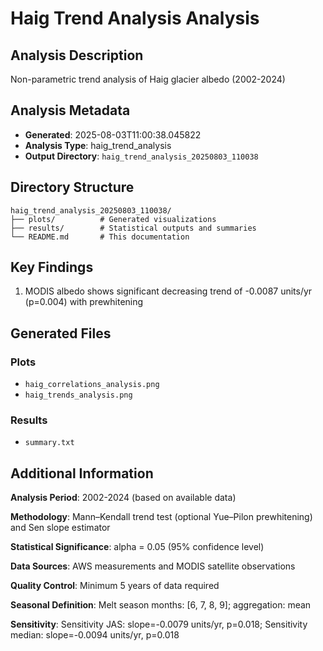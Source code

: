 # Haig Trend Analysis Analysis

## Analysis Description

Non-parametric trend analysis of Haig glacier albedo (2002-2024)

## Analysis Metadata

- **Generated**: 2025-08-03T11:00:38.045822
- **Analysis Type**: haig_trend_analysis
- **Output Directory**: `haig_trend_analysis_20250803_110038`

## Directory Structure

```
haig_trend_analysis_20250803_110038/
├── plots/          # Generated visualizations
├── results/        # Statistical outputs and summaries
└── README.md       # This documentation
```

## Key Findings

1. MODIS albedo shows significant decreasing trend of -0.0087 units/yr (p=0.004) with prewhitening

## Generated Files

### Plots
- `haig_correlations_analysis.png`
- `haig_trends_analysis.png`

### Results
- `summary.txt`

## Additional Information

**Analysis Period**: 2002-2024 (based on available data)

**Methodology**: Mann–Kendall trend test (optional Yue–Pilon prewhitening) and Sen slope estimator

**Statistical Significance**: alpha = 0.05 (95% confidence level)

**Data Sources**: AWS measurements and MODIS satellite observations

**Quality Control**: Minimum 5 years of data required

**Seasonal Definition**: Melt season months: [6, 7, 8, 9]; aggregation: mean

**Sensitivity**: Sensitivity JAS: slope=-0.0079 units/yr, p=0.018; Sensitivity median: slope=-0.0094 units/yr, p=0.018

